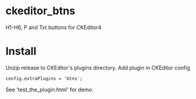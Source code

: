 # ckeditor_btns
H1-H6, P and Txt buttons for CKEditor4

# Install
Unzip release to CKEditor's plugins directory.
Add plugin in CKEditor config
```
config.extraPlugins = 'btns';
```
See 'test_the_plugin.html' for demo.
